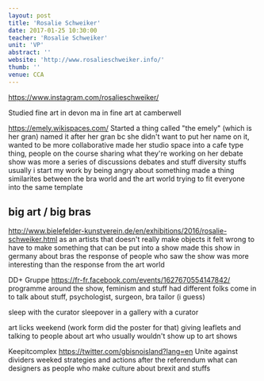 ```yaml
---
layout: post
title: 'Rosalie Schweiker'
date: 2017-01-25 10:30:00
teacher: 'Rosalie Schweiker'
unit: 'VP'
abstract: ''
website: 'http://www.rosalieschweiker.info/'
thumb: ''
venue: CCA
---
```


https://www.instagram.com/rosalieschweiker/

Studied fine art in devon
ma in fine art at camberwell

https://emely.wikispaces.com/
Started a thing called "the emely" (which is her gran)
named it after her gran bc she didn't want to put her name on it, wanted to be more collaborative
made her studio space into a cafe type thing, people on the course sharing what they're working on
her debate show was more a series of discussions debates and stuff
diversity stuffs
usually i start my work by being angry about something
made a thing
similarites between the bra world and the art world
trying to fit everyone into the same template

## big art / big bras

http://www.bielefelder-kunstverein.de/en/exhibitions/2016/rosalie-schweiker.html
as an artists that doesn't really make objects it felt wrong to have to make something that can be put into a show
made this show in germany about bras
the response of people who saw the show was more interesting than the response from the art world

DD+ Gruppe
https://fr-fr.facebook.com/events/1627670554147842/
programme around the show, feminism and stuff
had different folks come in to talk about stuff, psychologist, surgeon, bra tailor (i guess)

sleep with the curator
sleepover in a gallery with a curator

art licks weekend
(work form did the poster for that)
giving leaflets and talking to people about art who usually wouldn't show up to art shows

Keepitcomplex
https://twitter.com/gbisnoisland?lang=en
Unite against dividers weeked
strategies and actions after the referendum
what can designers as people who make culture about brexit and stuffs
